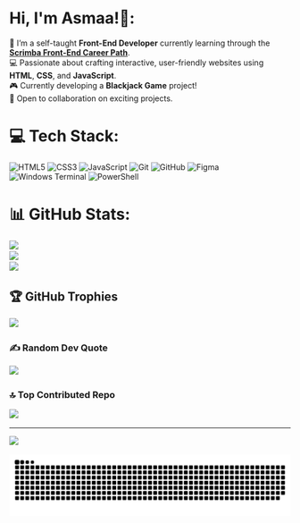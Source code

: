 # Hi, I'm Asmaa!👋:

🎯 I’m a self-taught **Front-End Developer** currently learning through the **[Scrimba Front-End Career Path](https://scrimba.com/)**.  
💻 Passionate about crafting interactive, user-friendly websites using **HTML**, **CSS**, and **JavaScript**.  
🎮 Currently developing a **Blackjack Game** project!  
👯 Open to collaboration on exciting projects.

# 💻 Tech Stack:

![HTML5](https://img.shields.io/badge/html5-%23E34F26.svg?style=for-the-badge&logo=html5&logoColor=white)
![CSS3](https://img.shields.io/badge/css3-%231572B6.svg?style=for-the-badge&logo=css3&logoColor=white)
![JavaScript](https://img.shields.io/badge/javascript-%23323330.svg?style=for-the-badge&logo=javascript&logoColor=%23F7DF1E)
![Git](https://img.shields.io/badge/git-%23F05033.svg?style=for-the-badge&logo=git&logoColor=white)
![GitHub](https://img.shields.io/badge/github-%23121011.svg?style=for-the-badge&logo=github&logoColor=white)
![Figma](https://img.shields.io/badge/figma-%23F24E1E.svg?style=for-the-badge&logo=figma&logoColor=white)
![Windows Terminal](https://img.shields.io/badge/Windows%20Terminal-%234D4D4D.svg?style=for-the-badge&logo=windows-terminal&logoColor=white)
![PowerShell](https://img.shields.io/badge/PowerShell-%235391FE.svg?style=for-the-badge&logo=powershell&logoColor=white)

# 📊 GitHub Stats:

![](https://github-readme-stats.vercel.app/api?username=mansouriasmaa&theme=dark&hide_border=false&include_all_commits=false&count_private=false)<br/>
![](https://nirzak-streak-stats.vercel.app/?user=mansouriasmaa&theme=dark&hide_border=false)<br/>
![](https://github-readme-stats.vercel.app/api/top-langs/?username=mansouriasmaa&theme=dark&hide_border=false&include_all_commits=false&count_private=false&layout=compact)

## 🏆 GitHub Trophies

![](https://github-profile-trophy.vercel.app/?username=mansouriasmaa&theme=radical&no-frame=false&no-bg=true&margin-w=4)

### ✍️ Random Dev Quote

![](https://quotes-github-readme.vercel.app/api?type=horizontal&theme=radical)

### 🔝 Top Contributed Repo

![](https://github-contributor-stats.vercel.app/api?username=mansouriasmaa&limit=5&theme=dark&combine_all_yearly_contributions=true)

---

[![](https://visitcount.itsvg.in/api?id=mansouriasmaa&icon=0&color=0)](https://visitcount.itsvg.in)

<!-- Proudly created with GPRM ( https://gprm.itsvg.in ) -->
<picture>
  <source media="(prefers-color-scheme: dark)" srcset="https://raw.githubusercontent.com/mansouriasmaa/mansouriasmaa/output/github-snake-dark.svg" />
  <source media="(prefers-color-scheme: light)" srcset="https://raw.githubusercontent.com/mansouriasmaa/mansouriasmaa/output/github-snake.svg" />
  <img alt="github-snake" src="https://raw.githubusercontent.com/mansouriasmaa/mansouriasmaa/output/github-snake.svg" />
</picture>
